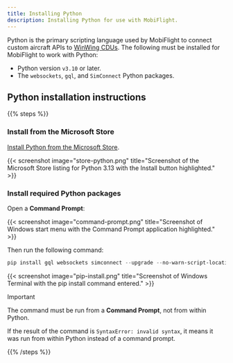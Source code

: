 ```yaml
---
title: Installing Python
description: Installing Python for use with MobiFlight.
---
```


Python is the primary scripting language used by MobiFlight to connect custom aircraft APIs to [WinWing CDUs](/game-controllers/winwing/winwing-cdu/). The following must be installed for MobiFlight to work with Python:

- Python version `v3.10` or later.
- The `websockets`, `gql`, and `SimConnect` Python packages.

## Python installation instructions

{{% steps %}}

### Install from the Microsoft Store

[Install Python from the Microsoft Store](https://apps.microsoft.com/detail/9PNRBTZXMB4Z?hl=en-us&gl=US&ocid=pdpshare).

{{< screenshot image="store-python.png" title="Screenshot of the Microsoft Store listing for Python 3.13 with the Install button highlighted." >}}

### Install required Python packages

Open a **Command Prompt**:

{{< screenshot image="command-prompt.png" title="Screenshot of Windows start menu with the Command Prompt application highlighted." >}}

Then run the following command:

```powershell
pip install gql websockets simconnect --upgrade --no-warn-script-location
```

{{< screenshot image="pip-install.png" title="Screenshot of Windows Terminal with the pip install command entered." >}}

> [!IMPORTANT]
> The command must be run from a **Command Prompt**, not from within Python.
>
> If the result of the command is `SyntaxError: invalid syntax`, it means it was run from within Python instead of a command prompt.

{{% /steps %}}
